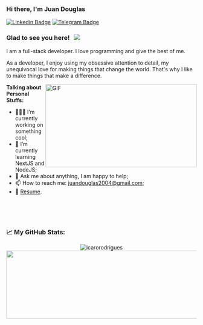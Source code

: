 ### Hi there, I'm Juan Douglas

[![Linkedin Badge](https://img.shields.io/badge/-LinkedIn-0e76a8?style=flat-square&logo=Linkedin&logoColor=white)](https://www.linkedin.com/in/juan-douglas-lima-da-silva-454846209)
[![Telegram Badge](https://img.shields.io/badge/-Telegram-0088cc?style=flat-square&logo=Telegram&logoColor=white)](https://httpcat.com/404)

### Glad to see you here! &nbsp; ![](https://visitor-badge.glitch.me/badge?page_id=IcaroRodrigues.IcaroRodrigues)

I am a full-stack developer. I love programming and give the best of me.

As a developer, I enjoy using my obsessive attention to detail, my unequivocal love for making things that change the world. That's why I like to make things that make a difference.

  <img align="right" alt="GIF" src="https://github.com/abhisheknaiidu/abhisheknaiidu/blob/master/code.gif?raw=true" width="400" height="220" />
  

**Talking about Personal Stuffs:**

- 👨🏻‍💻 I’m currently working on something cool;
- 🚀 I’m currently learning NextJS and NodeJS;
- 💬 Ask me about anything, I am happy to help;
- 📫 How to reach me: juandouglas2004@gmail.com;
- 📝 [Resume](https://cutt.ly/hlEZzHo).

</br>
</br>
</br>

### 📈 **My GitHub Stats:**

<p>
  <p align="center"> <img src="https://github-readme-stats.vercel.app/api?username=JuanDouglas&show_icons=true&theme=gotham" alt="icarorodrigues" />
  <img height="180em" width="700em" src="https://github-readme-stats.vercel.app/api/top-langs/?username=JuanDouglas&exclude_repo=KNN-Image-Classification&show_icons=true&hide_border=true&layout=compact&langs_count=8&theme=gotham"/>
</p>
